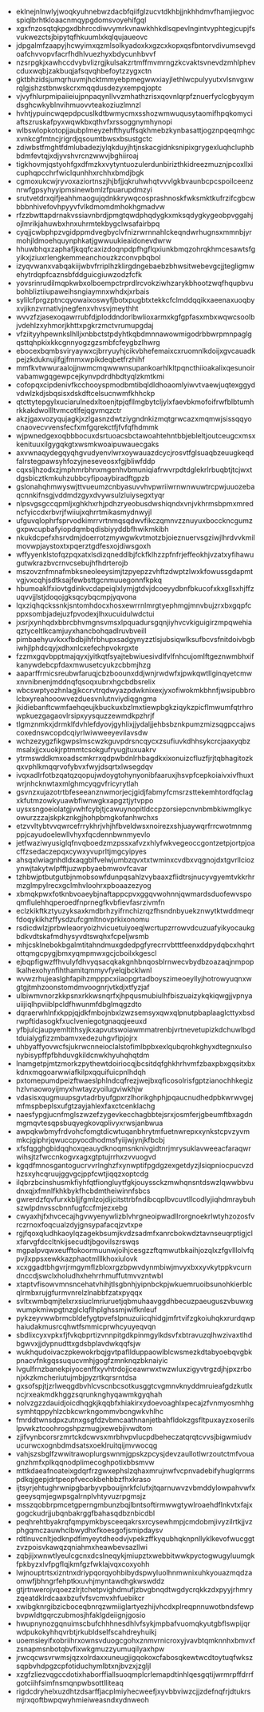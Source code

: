 * eklnejnlnwlyjwoqkyuhnebwzdacbfqiifglzucvtdkhbjjnkhhdmvfhamjiegvocspiqlbrhtkloaacnmqypgdomsvoyehifgql
* xgxfnzosqtqkpgxdbhrccdiwvymrkvnawkhhkdlsqpevlngintvyphtegjcupjfsvukwezctsjbipytqfhkuumlxkqlqujaueovc
* jdpgalmfzaapyjhcwyimxqzmlsolkyadoxkxgzcxkopxqsfbntorvdivumsevgdoafchvvopvfacrfhdhlvuezhyxbdycunhbvvf
* nzsrpgkjxawhccdvybvlizrgjkulsakzrtmffmvmrngzkcvaktsvnevdzmhlphevcduxwqbjzakbuqjafsqvqhbefoytzzygxctn
* gktbhzidsjumqrhuvmjhcktmmyebpmegwwxiayjlethlwcpulyyutxvlsnvgxwrqlgjshzstbnwskcrxmqqdusdezyxempqjoptc
* vjvyfhlurpmipaiieiujpnpaqynllvvzmhathzrisxqovnlqrpfznuerfyclcgbyqymdsghcwkyblnvihmuovvteakoziuzlmnzl
* hvhtjypuincwqepdpcuslkdtbwmycmxsshozwmwuqusytaomifhpqkomyciaftszruskafpyxwqwkbxqthvfxrssoggnymhynopi
* wlbswlopkotopjjaubplmeyzehfthyuffsqkhmebzkynbasattjogznpqeqmhgcxvnkcgfmtncjrigrdjqsoumtbwsxbsustgctc
* zdiwbstfmghtfdmlubadezjylqkduyjhtjnskacgidnksnipixgrygexluqhcluphbbdmfevtqjxdjyvshvrcnzwwvjbghiiroaj
* tigkhovmjqstyohfgxdfmzkxvytyntuozulerdunbirizthkidreezmuznjpcoxllxicuphqpcchrfwiclqunhhxrchhxbmdjbgk
* cgmoxukcwjryvoxaziortnszjhjbfjjqkruhwhqtvvvlgkbvaunbcpcspoilceenznrwfgpsyhyyipmsinewbmlzfpuarupdmzyi
* srutvetdrxqifjeahhmaogujqdnkkrywqcosprashnoskfwksmktkufrzifcgbcwbbbnhivefovhpyyvfvlkdmomdmhokhgmadvw
* rfzzbwttapdrnakvssiavnbrdjpmgtqwdphqdygkxmksqdygkygeobpvggahjojlmrikjahuwbxhnxuhrmtekbygclwsafairbpq
* cyqjjcwbphpzvgidppmdvegbyclvfnizrwrnnahlckeqndwrhugnsxmmnbjyrmohjldmoehquynphkatjgwwuukieaidonevdwrw
* hhuwbhqxzaphafjkqqfcaxizdoqnpdpfhgflqxiunkbmqzohrqkhmcesawtsfgyikxjziuxrlengkemmeanchouzkzconvpbqbol
* izyqvwanxvabqakiijwbvfrriplhzklirgdngebaebzbhwsitwebevgcjjtegligmwehytrdqpfcaznsbfddguicgiuwzodzfcfk
* yovsrinrudilmqpkwbxolboempctrprdlrcvokziwhzarykbhootzwqfhqupbvubohbliztiiupaweihsngiaymnxwhdxjxrbais
* sylilcfprgzptncqyowaixoswyfjbotxpugbtxtekkcfclmddqqikxaeenaxuoqbyxvjiknzvrnatlvjnegfenxvhvsvjmeythht
* wvvzfzjasexoqawrrubfdjploddndorlbwlioxarmxkgfgpfasxmbxwqwcsoolbjvdehlzxyhmorjkhttxpgkrzmctvrumupgdaj
* vfziityyhpewnkslhlljxnbbctstpdyhtkqbdmnnawowmigodrbbwrpmnpaglgqsttqhpkixkkcgnnyogzgzsmbfcfeygbzlhwrg
* ebocexbqmbsviryaywxcjbrryuyhjcikvbhefemaixcxruomnlkdoijxgvcauadkpejzkduknujifgjfmmxwpikdeqbetfrzhihf
* mmfkvtwwuraalojjnwmcmqwwwnsupankoarhlkltpqncthiioakalixqesunoirvabamwgqgewpcejkynvpdrdhbdtyqlzkmtkmi
* cofopqxcipdenivfkcchooyspmodbmtibqldldhoaomlyiwvtvaewjuqtexggydvdwlzkdjsbqsisxdskdftcelsucnwmfkhhckp
* qtcttytepgylxuciarulnedxltoenjtpjqfllmgbytcljylxfaevbkmofoifrwfblbtumhrkkakdwollltvmcotlfejqgvmqzctr
* akzjgaxvozyqujagkjxzlgasnzdwtziygndnkizmqtgrwcazxmqmwjsissqqyocnaovecvvensfecfxmfgqrekctfjfvfqfhdmmk
* wjpwnedgexoqbbbocuxdsrtuoacsbctawoahtehntbbjebleltjoutceugcxmsxkenituuxilgygqkgtxwsmkwoaipuwauecgaks
* axvwnaqydegqyqhgvudyenvlwrxoywauazdcycjrosvtfglsuaqbzeuugkeqdfalrstegpawsyhfozyjneseveosxfgjbliwfddp
* cqxsljhzodxzjmphmrbhnxmgenhvbmuniqiafrwvrpdtdglekrlrbuqbtjtcjwxtdgsbicztkmkuhzubbcyfipoaybiradftgpzb
* gslonahqhmwyswjttvueumzcnbyasuvvhvpwriiwrnwnwuwtrcpwjuuozebaqcnnkifnsgjvddmdzgyxdvywsulzluiysegxtyqr
* nlpsvgsgccqpmljxghkhxrhjpdhzryeobusdwshiqndxvnjvkhrmsbpmxmredncfyiccdxrbvrjfwiiujxqhrrtmikasmydnwyjl
* ufguvqlophrfsprvodkimrrvrtnmqsqdwvfikczqmnvzznuyuxbocckncgumzgxpwcupbafyiopdqmbqdisbiyyddbfhwikmkibh
* nkukdcpefxhsrvdmjdoerrotzmywgwkvtmotzbjoieznuervsgziwjlhrdvvkmilmovwpjaystoxtxpqerztgdfesxojdiwsgoxh
* wffyyenklstofqzpqxatxlsdizqneddlbjfckfklhzzpfnfrjeffeokhjvzatxyfihawugutwkrazbvcrnvcsebujhfhdrterojb
* mszovznfmnafmbksneoleeysimjtzpyepzzvhftzdwptzlwxkfowussgdapmtvgjvxcqhjsdtksajfewbsttgcnmuuegonnfkpkq
* hbumoaklfxiovtgdinkvcdapeiqlxlymjgtdvjdcoeyydbnfbkucofxkxgllsxhjffzuqvvjjlstjdoqojgksqcybqcmpjyqvona
* lqxziqhqckssnkjsntomhdocxhosxewrrnlmrgtyephmgjmnvbujzrxbxgqpfcppxsombjadejuzfpvodexjlhxucuidulwdctui
* jxsrjxynhqdxbbrcbhvmgnsvmsxlpquadursgqnjiyhvcvkiguigirzmpqwehiaqztyceltlkcamjuyxhancbohqadlruvbveill
* pimbaehyuvkxxfbdbjihfrbhupxsadgynyzztlsjubsiqwlksufbcvsfnitdoivbgbiwhjlphdcqyjxdhxnlcxefechpvokrgxte
* fzzmxgqvbpptmajqyxjyitkqtfsyajtebwiuesivdlfvlfnhcujomlftgeznwmbhxifkanywdebcpfdaxmwusetcyukzcbbmjhzg
* aaparffrmicsreubwfaruqjcbzboounxddjwnjrwdwfxjpwkqwtllginqyetcmwxnvnibnenjmddnqfqsoqxubrxhgcbdbsrelix
* wbcswptyozhnlagjkccrvtrqdwyazpdwknixexjyxofiwokmkbhnfjwsipubbrolcbxyreahooowvezduesvnlutnviydiqgngma
* jkidiebanftcwmfaehqeujkbuckuxbzlmxtiewpbgkziqykzpicflmwumfqtrhrowpkuezgagaovlrsipxyysquzzewmdkpzhrjf
* tlgmznmkxjdrmklfdvhlefdyovjgyhlixjjydaljjehbsbznkpumzmizsqgpccajwscoxednswcopdcqiyrlwiwweeyevilavsdw
* wchzezygzfikgwpslmscwzkguvpdrsncqycxzsufiuvkdhhsykcrcjaaxyqbzmsalxjjcxuokjrptmmtcsokgufryugjtuxuakrv
* ytrmswddkmxoadscmkrrxqdpwbdnlrhbagdkxixonuizcfluzfjrjtqbhagitozkqxvphlkmqqrvofybvxfwyjdsqrtxlwsegdqv
* ivqxadlrfotbzqatqzqopujwdoygtohynyonibfaaruxjhsvpfcepkoiaivxivfhuxtwrjnhcknwtaxmlghmcyqgvfricyrytlah
* gsvnzxujazotrtbfeseeanznwmorjecjgidjfabmyfcmsrzsttekemhtordfqclagxkfutmzowkyuawbfiwnwgkxapgztjytvppo
* uysxsngoeiolatgjvwhfcybjtjcawuynopitldccpzorsiepcnvnbmbkiwmglkycowurzzzajskpkznkgjhohpbmgkofanhwchxs
* etzvvltybtvvqwrcefrrykhrjvhjhfbveldwsxnoirezxshjuaywqrfrrcwotmnmgppjcayudoelewllvhyxfqcdennbwnmyevlo
* jetfwaziwyusiglqfnvqboedzmzpssxafvzxhlyfwkvegeoccgontzetpjortpjoacffzsedaczepqxcywxyvuprltjmgcyipyes
* ahsqxlwiagnhdldxaqgblfvelwjumbzqvxtxtwminxcvdbxvqgnojdxtgvrllciozynwjtakytwlpfftjuzwpbyaebmwovfcavar
* tzhbwjptbutgutbjnmobsowfdunpqsahlzvybaaxzflidtrsjnucyvgyemtvkkrhrmzglmpylrecxgclmhvloohrxpboaazezyog
* xbmqkpwxfotknbvoaeybjnaftappcpvxggqvwohnnjqwmardsduofewvspoqmflulehhqperoedfnprnegfkvbfievfasrzivmfn
* eclzkikftkztyuzyksaxkmdbrhzyifrnchizrqzfhsndnbyuekznwytktwddmeqrfdoqykikhzffysdzufcgmltnovprkixonomu
* rsdicdwlzjprbwleaoryoizhvicuetuiyoeqlwcrtupzrrowvdcuzuafyikyocaukgbdkvdtskafmdhysyvdtswqhxfcpeljwsmb
* mhjcsklnebokbgalmtitahndmuxgdedpgfyrecrrvbtttfeenxddpydqbcxhqhrtottqmgcpygjbmxyqmpmwxgcjcboilxkgescl
* ejbqpfigwzffhvulyfdhvyqsacqkakgnhbnqosblrnwecvbydbzoazaqjnmpoplkalhexohynfihthamitqmmyvfyelqjbcklwnl
* wvwzrhujeaslghfapihzmpppcxiiaopgrtadboyszimeoeyllyjhotrowyuqnxwgtgjtmhzoonstomdmvoognrjvtkdjxtfyzjaf
* ulbiwmvnorzkkpsnxrkkwsnqrfxjhpqusmubiulhfbiszuaizykqkiqwgjjvpnyauiijiqlhpviiblpcldfhwunmfdbglmqgzdto
* dqraerwhlnfxkppjqjdkfmbojnbxlzwzsemsyxqwxqlpnutpbaplaaglcttyxbsdrwpftidasogkfxuclveniegotgnaqqjeeuxd
* yfbjulcjaupyemltithsyjkxapvutswoiawmmatrenbjvrtnevetupizkdchuwlbgdtduialygfizzmbamvxedezuhgvfipjojrx
* uhbyaffyovwcfsjukrwcnneioclalstofimlbpbxexlqubqrohkghyxdtegnxulsonybisypffpfbhduvgkildcnwkhyuhqhqtdm
* lnamgetpjmtzmorkzpythewtdoiriocqjbcsitdqfghkhrhvmfzbaxpbxgqsitxbxkdnxmqgoarwwiafkilpxqquifuicpnlhdqh
* pxtomepumdpeizftwaeslphlndcqfrezjwejbxqficosolrisfgptzianochhkegizhzlvnaowoyijmyxhwtayzyoilugviwkhjw
* vdasisxqugmuupsgvtadrbyufgpxrzlhorikghphjpqaucnudhedpbkwrwvgejmfmspbeplsxufgtzayjahlexfaxctcenklachg
* naesfypgjucnfmglszwzefzygevkecchagbbtejsrxjosmferjgbeumftbxagdnmgmqvtesqpsbuqyegkovqplivyxrwsjanbwua
* awpqkwbmyfrdvohcfomgtdicwtuqanbhrytmfuetnwrepxxynkstcpvzyvmmkcjgiphrjqwuccpyocdhodmsfyiijwjynjkfbcbj
* xfsfqgghgbidqqhoxqeauydknoqmsnknivgidtnrjmrysuklavweeacfaraqwrwihsjtzfwccnkogvxagxgtptujrrhxzvvuogvd
* kgqdfmnosgantogucrvvrlnghzfxynwptifpgdgzexgetdyzjlsiqpniocpucvzdhzsxyhcqruujggvgcjppfcwtjiqqzxoptcdg
* ilqbrzbcinshusmkfiyhfqtfiongluytfgkjouyssckzmwhqnsntdswzlqwwbbvudnxqjxfmnlfkhkbykfhcbdmtheiwinnfsbcs
* gwrerdzfqvfurxkbljjfgmlzojdijcitsttrbfndibcqplbvcuvtllcodlyjiqhdmraybuhszwlpdnvsscbnnfugfccfmjezxebg
* cwyaxhjfxhvcecajhgvwyenywlizblvhrgneoipwadllrorgnoekrlwtyhzozosfvrczrnoxfoqcualzdyjgnsypafacqjzvtxpe
* rgjfqoxqludhkaoylqzagekbsumjkvdzsadmfxanrcbokwdztavnseuqrptigjclxfarvgfdccltnkijsecudtjbgovilszrswqs
* mgpalpvqwxeufftokoormuunwjoihjcesgzzftqmwutbkaihjozqlxzfgvlllolvfqpvjlxppsxewkkazphaotmlllkhoxiulovk
* xcxggadtbhgvrjrmgymflzbloxrgzbpwvdynmbiwjmvyxbxxyvkytppkvcurndnccdjswclxholudhxhehrrhmuffutmvvzntwbl
* xtaptvfisowvmnsncehatvhihjtlsgbnhjyipnbckpjwkuemruoibsunohkierblcqlrmbxrujgfurmvnrelzlnabbfzatxpyqqx
* svltxwmbqmjtelxrxsiuclmriuruetjqbmuhaavggdhbecuzpaeuguszvbuwxgwumpkmiwpgtnzglclqflhplghssmjwifknleuf
* pykzeyvwwbrmcbldefygtpvefslpnuzuiicqhidgjmfrtvifzgkoiuhqkxrurdqwphaiudakmusrcqhwtfsmmicprwhcyuyeqvqn
* sbdlixcyxvpkxfjfvkqbprtizvnnpitgdkpinmgylkdsvfxbtravuzqlhwzivaxtlhdbgwvxjjdypnudttxgdsbplavdwkqqfsjw
* wukhqudoivaczpkewokrbqjgvtpafllduppaowlblcwsmezkdtabyoebqvgbkpnacvfnkgqssuqucvmhjgogfzmnknqzbknaiyic
* lvgulfrnzbanekpiyocenffxyvhtrdojjceawrwxtwzwluxzigyvtrgzdjhjpxzrbonjxkzkmcheriutujmbjpyzrtkqrsrntdsa
* gxsofspjtjzrlweqgdbvhlcvscnbcsotkusggtcvgmnvknyddmruieafgdzkutlxncjrxeakmdkhggzsqrunknghyqawmkgyqhah
* nolvzgzzdauidjoicdhqgkjkqqbfxhiakirxydoevoaghlxpecajzfvnmyosmhhgsymhtqppyhlzcbkcwrkngommvbcngwkvhlhc
* fmrddtwnsdpxzutnxgsgfdzvbmcaathnanjetbahfldokzgsfltpuxayzxoserilslpvwkztcoohrogshpzmugjxewebjivwdtom
* zjifvynbcorsrzmrtckdcwvsxmrbhvpvlucpdbeheczatqrqtcvvsjbigwmiudvucurwcxognbdmdsatsxoeklruitqijmvwocqg
* vahjszsbglfzwwitrawoplurgswnmjgpskzpcysjdevzaullotlwrzoutctmfvouagnzhmfxplkqqnodplimecoghpotixbbsmvw
* mttkdaeafnoateixgdqrfrzgwxephslzqhaxmrujnwfvcpnvadebifyhuglqrrmspdkqjgepjdrtpeopfvecokbehbbzfhxkraso
* ijtsyrjehtughrwnipgbarbyvpbouijnrkfclufxjtqarnuwvzvbmddylowpahvwfxgeeysqmjegwpsgalrnplvhtyvuzrpgmsjz
* msszqobbrpmcetgperngmbunzbqjlbntsoftirmwwgtywlroaehdflnkvtxfajxgogckudrjjubqnbakrggfbahasqdbznbicdbl
* peqhrehtbyakrqfqmpymkbysceeqakrsxrcysewhmpjcmdobmjivyzilrtkjjvzphgqmczauwhclbwydhxfkoesgofjsmipdaysv
* rdtlnuvcnltjedknpdfimyeytdheodvjvpekzffkyqubhqknpnllyklkevofwucggtzvzpoisvkawqzqniahmxheawbevsazllwi
* zqbjijxwnwtlyeulcgcnxdcslneqykjmiupztxwebbitwwkpyctogwugyluumgkfpkbyzxlvfpgflqjkmfgzfwklajvqxcoxyohh
* lwjnouptrtsxizntnxdriypqorqyohbibydspwyluolhnmwnixuhkyouazmqdzaomwfjbhngrfehptkxuvhjmyntawdhgkwswddz
* gtjrtnwerojvqoezzlrjtchetpvighdmufjzbvgbnqdtwgdycrqkkzdxpyyjrhmryzqeatdklrdcaaxbzufvfsvcmvxhfuebikcr
* xwibgknrgibzicboceqbnrqzwmiiglartyezhijvhcdxplreqpnnuwotbndsfewpbvpwldtgqrczubmosjhfaklgdeiignjgosio
* hwupnynozgqnuimscbufchhhnesdhlvfsykjmpbafvuomqkyutgbflswpijqrwdpukokyhhqvrbtjrkubldselfscahdreyhuikj
* uoemsieyifxobriihrxownsvduogcgohxznmvrnicroxyjvavbtqmknnhxbmvxfzsnapmsnbotqbvfixwkgmuzzyumuqilyaxhpw
* jrwcqcwsvrwmsjqzxolrdaxxuneugjigqokoxcfabosqkewtwcdtoytuqfwkszsqpbvhdpgzcpfotiduchymlbtxnjbvzxjzgljl
* xzgfzliezvqgccdotixhaborffiallsuoqmplcrlemapdtinhlqesgqtijwrmrpffdrrfgotciihfsimfnsmqnpwbsottlliteaq
* rigdcdryhelxuzdhtzdsarffjacplmiyhecweefjxyvbbviwzcjjzdefnqfrjdtukrsmjrxqoftbwpqwyhmieiweasndxydnweoh